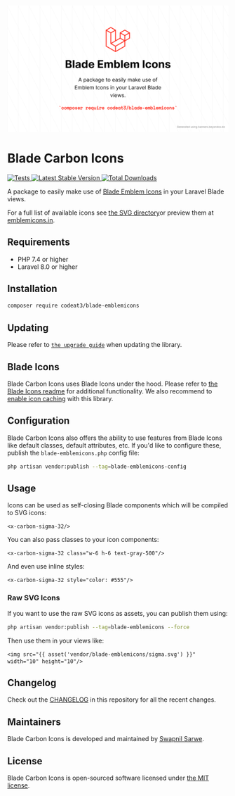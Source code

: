<p align="center">
    <img src="./socialcard-blade-emblemicons.png" width="1280" title="Social Card Blade Carbon Icons">
</p>

# Blade Carbon Icons

<a href="https://github.com/codeat3/blade-emblemicons/actions?query=workflow%3ATests">
    <img src="https://github.com/codeat3/blade-emblemicons/workflows/Tests/badge.svg" alt="Tests">
</a>
<a href="https://packagist.org/packages/codeat3/blade-emblemicons">
    <img src="https://img.shields.io/packagist/v/codeat3/blade-emblemicons" alt="Latest Stable Version">
</a>
<a href="https://packagist.org/packages/codeat3/blade-emblemicons">
    <img src="https://img.shields.io/packagist/dt/codeat3/blade-emblemicons" alt="Total Downloads">
</a>

A package to easily make use of [Blade Emblem Icons](https://github.com/emblemicons/emblemicons.github.io) in your Laravel Blade views.

For a full list of available icons see [the SVG directory](resources/svg)or preview them at [emblemicons.in](https://emblemicons.in/#icons).

## Requirements

- PHP 7.4 or higher
- Laravel 8.0 or higher

## Installation

```bash
composer require codeat3/blade-emblemicons
```

## Updating

Please refer to [`the upgrade guide`](UPGRADE.md) when updating the library.

## Blade Icons

Blade Carbon Icons uses Blade Icons under the hood. Please refer to [the Blade Icons readme](https://github.com/blade-ui-kit/blade-icons) for additional functionality. We also recommend to [enable icon caching](https://github.com/blade-ui-kit/blade-icons#caching) with this library.

## Configuration

Blade Carbon Icons also offers the ability to use features from Blade Icons like default classes, default attributes, etc. If you'd like to configure these, publish the `blade-emblemicons.php` config file:

```bash
php artisan vendor:publish --tag=blade-emblemicons-config
```

## Usage

Icons can be used as self-closing Blade components which will be compiled to SVG icons:

```blade
<x-carbon-sigma-32/>
```

You can also pass classes to your icon components:

```blade
<x-carbon-sigma-32 class="w-6 h-6 text-gray-500"/>
```

And even use inline styles:

```blade
<x-carbon-sigma-32 style="color: #555"/>
```

### Raw SVG Icons

If you want to use the raw SVG icons as assets, you can publish them using:

```bash
php artisan vendor:publish --tag=blade-emblemicons --force
```

Then use them in your views like:

```blade
<img src="{{ asset('vendor/blade-emblemicons/sigma.svg') }}" width="10" height="10"/>
```

## Changelog

Check out the [CHANGELOG](CHANGELOG.md) in this repository for all the recent changes.

## Maintainers

Blade Carbon Icons is developed and maintained by [Swapnil Sarwe](https://swapnilsarwe.com).

## License

Blade Carbon Icons is open-sourced software licensed under [the MIT license](LICENSE.md).
